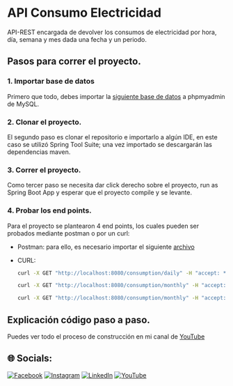 # API Consumo Electricidad
API-REST encargada de devolver los consumos de electricidad por hora, día, semana y mes dada una fecha y un periodo. 

## Pasos para correr el proyecto.
### 1. Importar base de datos
Primero que todo, debes importar la [siguiente base de datos](https://github.com/Juan-Carlos-Estevez-Vargas/API-consumo-electricidad/blob/master/consumo_electricidad.sql) a phpmyadmin de MySQL.

### 2. Clonar el proyecto.
El segundo paso es clonar el repositorio e importarlo a algún IDE, en este caso se utilizó Spring Tool Suite; una vez importado se descargarán las dependencias maven.

### 3. Correr el proyecto.
Como tercer paso se necesita dar click derecho sobre el proyecto, run as Spring Boot App y esperar que el proyecto compile y se levante.

### 4. Probar los end points.
Para el proyecto se plantearon 4 end points, los cuales pueden ser probados mediante postman o por un curl:
* Postman: para ello, es necesario importar el siguiente [archivo](https://github.com/Juan-Carlos-Estevez-Vargas/API-consumo-electricidad/blob/master/postman_end_points/Consumo-Electricidad.postman_collection.json)
* CURL: 

  ```bash
  curl -X GET "http://localhost:8080/consumption/daily" -H "accept: */*" -H "Content-Type: application/json" -d "{ \"date\": \"2022-10-13\", \"period\": \"daily\"}"

  curl -X GET "http://localhost:8080/consumption/monthly" -H "accept: */*" -H "Content-Type: application/json" -d "{ \"date\": \"2022-10-13\", \"period\": \"monthly\"}"

  curl -X GET "http://localhost:8080/consumption/monthly" -H "accept: */*" -H "Content-Type: application/json" -d "{ \"date\": \"2022-10-13\", \"period\": \"weekly\"}"

  ```
## Explicación código paso a paso.

Puedes ver todo el proceso de construcción en mi canal de [YouTube](https://www.youtube.com/watch?v=RsF7nlLo5c0)

## 🌐 Socials:
[![Facebook](https://img.shields.io/badge/Facebook-%231877F2.svg?logo=Facebook&logoColor=white)](https://facebook.com/juancarlos.estevezvargas.98) [![Instagram](https://img.shields.io/badge/Instagram-%23E4405F.svg?logo=Instagram&logoColor=white)](https://instagram.com/juankestevez) [![LinkedIn](https://img.shields.io/badge/LinkedIn-%230077B5.svg?logo=linkedin&logoColor=white)](https://linkedin.com/in/juan-carlos-estevez-vargas) [![YouTube](https://img.shields.io/badge/YouTube-%23FF0000.svg?logo=YouTube&logoColor=white)](https://youtube.com/@apuntesdeuningeniero) 
